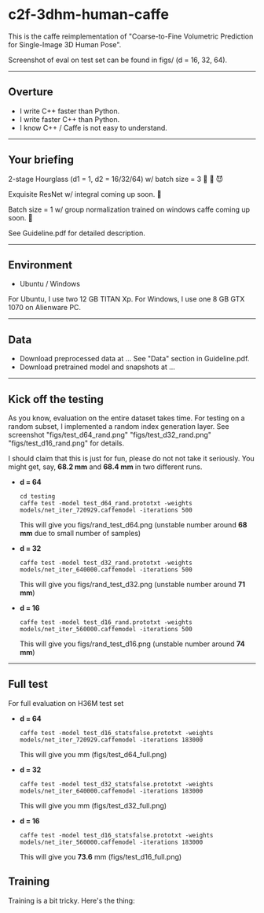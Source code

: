 # c2f-3dhm-human-caffe
This is the caffe reimplementation of "Coarse-to-Fine Volumetric Prediction for Single-Image 3D Human Pose".

Screenshot of eval on test set can be found in figs/ (d = 16, 32, 64).

----
## Overture
- I write C++ faster than Python.
- I write faster C++ than Python.
- I know C++ / Caffe is not easy to understand.


----
## Your briefing
2-stage Hourglass (d1 = 1, d2 = 16/32/64) w/ batch size = 3 🌝 🌚 😈

Exquisite ResNet w/ integral coming up soon.  💪

Batch size = 1 w/ group normalization trained on windows caffe coming up soon. 💩

See Guideline.pdf for detailed description.

----
## Environment
- Ubuntu / Windows

For Ubuntu, I use two 12 GB TITAN Xp. For Windows, I use one 8 GB GTX 1070 on Alienware PC. 

----
## Data
- Download preprocessed data at ... See "Data" section in Guideline.pdf.
- Download pretrained model and snapshots at ...

----
## Kick off the testing
As you know, evaluation on the entire dataset takes time. For testing on a random subset, I implemented a random index generation layer. See screenshot "figs/test_d64_rand.png" "figs/test_d32_rand.png" "figs/test_d16_rand.png" for details.

I should claim that this is just for fun, please do not not take it seriously. You might get, say, **68.2 mm** and **68.4 mm** in two different runs.

- **d = 64**
  ```
  cd testing
  caffe test -model test_d64_rand.prototxt -weights models/net_iter_720929.caffemodel -iterations 500
  ```
  This will give you figs/rand_test_d64.png (unstable number around **68 mm** due to small number of samples)
  
- **d = 32**
  ```
  caffe test -model test_d32_rand.prototxt -weights models/net_iter_640000.caffemodel -iterations 500
  ```
  This will give you figs/rand_test_d32.png (unstable number around **71 mm**)
  
- **d = 16**
  ```
  caffe test -model test_d16_rand.prototxt -weights models/net_iter_560000.caffemodel -iterations 500
  ```
  This will give you figs/rand_test_d16.png (unstable number around **74 mm**)
  
  
----
## Full test 
For full evaluation on H36M test set
 
- **d = 64**
  ```
  caffe test -model test_d16_statsfalse.prototxt -weights models/net_iter_720929.caffemodel -iterations 183000
  ```
  This will give you mm (figs/test_d64_full.png)


- **d = 32**
  ```
  caffe test -model test_d32_statsfalse.prototxt -weights models/net_iter_640000.caffemodel -iterations 183000
  ```
  This will give you mm (figs/test_d32_full.png)
 
  
- **d = 16**
  ```
  caffe test -model test_d16_statsfalse.prototxt -weights models/net_iter_560000.caffemodel -iterations 183000
  ```
  This will give you **73.6** mm (figs/test_d16_full.png)

## Training

Training is a bit tricky. Here's the thing:
